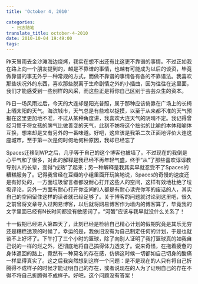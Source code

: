 ```yaml
---
title: 'October 4, 2010'

categories:
  - 日志随笔
translate_title: october-4-2010
date: 2010-10-04 19:49:00
tags:
---
```


昨天冒雨去金沙滩海边烧烤，我实在想不出还有比这更不靠谱的事情。不过正如我在路上向一个朋友提到的，越是不靠谱的事情，也越有可能成为以后的谈资，毕竟做靠谱的事无外乎一种常规的方式，而做不靠谱的事情各有各的不靠谱法。我喜欢那些状况外的东西，喜欢那些脱离于生命剧情之外的小插曲，因为往往在这里面，我们才能感受到一些别样的风采，而这些正是将你自己区别于芸芸众生的资本。

昨日一场风雨过后，今天的大连却是阳光普照，属于那种应该倚靠在广场上的长椅上晒太阳的天气。海滨城市，天气总是有些难以捉摸，以至于从来都不准的天气预报在这里更加地不准，不过从某种角度讲，我喜欢大连天气的阴晴不定。我记得曾经习惯于将女孩的脾气比做善变的天气，此刻不妨将这个拙劣的比喻的本体和喻体互换，想来却是又有另外的一番味道。好吧，这应该是我第二次正面地评价大连这座城市，至于第一次是何时何地何种原因，我却已经忘了

Spaces迁移到WP之后，几乎等于自己的这个博客也被墙了。不过现在的我倒是心平气和了很多，对此的解释是我已经不再年轻气盛，终于“从”了那些喜欢谆谆教导别人的长辈，变得“成熟”了起来；另一种解释是我其实早就忍受不了Spaces的糟糕服务了。记得我曾经在豆瓣的小组里面开玩笑地说，Spaces的奇慢的速度还是有好处的，一方面垃圾留言者都没耐心打开这些人的空间，这样有效地杜绝了垃圾评论，另外一方面有耐心打开你空间的人都是有耐心读完你写的废话的人，其实自己的空间留住这样的读者就已经足够了。关于博客的问题就讨论到这里吧，很久之前曾将文章导入过网易博客，以后就将网易博客作为墙内的博客算了，毕竟我的文字里面已经有N长时间都没有敏感词了，“河蟹”应该与我早就没什么关系了！

十一假期已经进入第四天了，此刻已经是检验自己精心计划的假期究竟是其乐无穷还是糟糕透顶的时候了，幸运的是，我依旧没有为自己制定任何的计划，于是也就谈不上好坏了。下午打了三个小时的篮球，除了向别人证明了我打篮球真的如我自己说的一样的烂之外，还彻底地将自己搞得体力透支了。说来奇怪，在拖着疲惫的身体返回的路上，竟然有一种莫名的存在感，仿佛这时候一切都如自己切身的酸痛一样显得真实了。这之后我突然想到这样一个问题：是不是现在的人只有将自己折腾得不成样子的时候才能证明自己的存在，或者说现在的人为了证明自己的存在不得不将自己折腾得不成样子。好吧，这个问题没有答案！